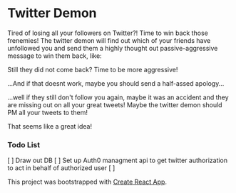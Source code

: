 # Twitter Demon
Tired of losing all your followers on Twitter?! Time to win back those frenemies! The twitter demon will find out which of your friends have unfollowed you and send them a highly thought out passive-aggressive message to win them back, like: 

Still they did not come back? Time to be more aggressive!

...And if that doesnt work, maybe you should send a half-assed apology...

...well if they still don't follow you again, maybe it was an accident and they are missing out on all your great tweets! Maybe the twitter demon should PM all your tweets to them! 

That seems like a great idea!

### Todo List
[ ] Draw out DB 
[ ] Set up Auth0 managment api to get twitter authorization to act in behalf of authorized user
[ ] 

This project was bootstrapped with [Create React App](https://github.com/facebookincubator/create-react-app).

